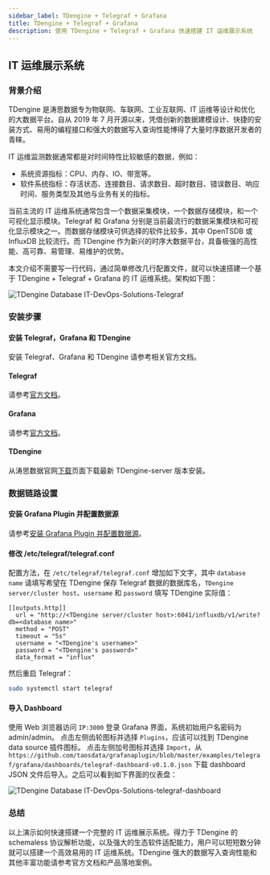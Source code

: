 ```yaml
---
sidebar_label: TDengine + Telegraf + Grafana
title: TDengine + Telegraf + Grafana
description: 使用 TDengine + Telegraf + Grafana 快速搭建 IT 运维展示系统
---
```


## IT 运维展示系统

### 背景介绍

TDengine 是涛思数据专为物联网、车联网、工业互联网、IT 运维等设计和优化的大数据平台。自从 2019 年 7 月开源以来，凭借创新的数据建模设计、快捷的安装方式、易用的编程接口和强大的数据写入查询性能博得了大量时序数据开发者的青睐。

IT 运维监测数据通常都是对时间特性比较敏感的数据，例如：

- 系统资源指标：CPU、内存、IO、带宽等。
- 软件系统指标：存活状态、连接数目、请求数目、超时数目、错误数目、响应时间、服务类型及其他与业务有关的指标。

当前主流的 IT 运维系统通常包含一个数据采集模块，一个数据存储模块，和一个可视化显示模块。Telegraf 和 Grafana 分别是当前最流行的数据采集模块和可视化显示模块之一。而数据存储模块可供选择的软件比较多，其中 OpenTSDB 或 InfluxDB 比较流行。而 TDengine 作为新兴的时序大数据平台，具备极强的高性能、高可靠、易管理、易维护的优势。

本文介绍不需要写一行代码，通过简单修改几行配置文件，就可以快速搭建一个基于 TDengine + Telegraf + Grafana 的 IT 运维系统。架构如下图：

![TDengine Database IT-DevOps-Solutions-Telegraf](./IT-DevOps-Solutions-Telegraf.webp)

### 安装步骤

#### 安装 Telegraf，Grafana 和 TDengine

安装 Telegraf、Grafana 和 TDengine 请参考相关官方文档。

#### Telegraf

请参考[官方文档](https://portal.influxdata.com/downloads/)。

#### Grafana

请参考[官方文档](https://grafana.com/grafana/download)。

#### TDengine

从涛思数据官网[下载](http://taosdata.com/cn/all-downloads/)页面下载最新 TDengine-server 版本安装。

### 数据链路设置

#### 安装 Grafana Plugin 并配置数据源

请参考[安装 Grafana Plugin 并配置数据源](/third-party/grafana/#%E5%AE%89%E8%A3%85-grafana-plugin-%E5%B9%B6%E9%85%8D%E7%BD%AE%E6%95%B0%E6%8D%AE%E6%BA%90)。

#### 修改 /etc/telegraf/telegraf.conf

配置方法，在 `/etc/telegraf/telegraf.conf` 增加如下文字，其中 `database name` 请填写希望在 TDengine 保存 Telegraf 数据的数据库名，`TDengine server/cluster host`、`username` 和 `password` 填写 TDengine 实际值：

```
[[outputs.http]]
  url = "http://<TDengine server/cluster host>:6041/influxdb/v1/write?db=<database name>"
  method = "POST"
  timeout = "5s"
  username = "<TDengine's username>"
  password = "<TDengine's password>"
  data_format = "influx"
```

然后重启 Telegraf：

```bash
sudo systemctl start telegraf
```

#### 导入 Dashboard

使用 Web 浏览器访问 `IP:3000` 登录 Grafana 界面，系统初始用户名密码为 admin/admin。
点击左侧齿轮图标并选择 `Plugins`，应该可以找到 TDengine data source 插件图标。
点击左侧加号图标并选择 `Import`，从 `https://github.com/taosdata/grafanaplugin/blob/master/examples/telegraf/grafana/dashboards/telegraf-dashboard-v0.1.0.json` 下载 dashboard JSON 文件后导入。之后可以看到如下界面的仪表盘：

![TDengine Database IT-DevOps-Solutions-telegraf-dashboard](./IT-DevOps-Solutions-telegraf-dashboard.webp)

### 总结

以上演示如何快速搭建一个完整的 IT 运维展示系统。得力于 TDengine 的 schemaless 协议解析功能，以及强大的生态软件适配能力，用户可以短短数分钟就可以搭建一个高效易用的 IT 运维系统。TDengine 强大的数据写入查询性能和其他丰富功能请参考官方文档和产品落地案例。
